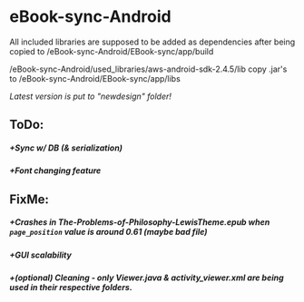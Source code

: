# eBook-sync-Android
All included libraries are supposed to be added as dependencies after being copied to /eBook-sync-Android/EBook-sync/app/build

/eBook-sync-Android/used_libraries/aws-android-sdk-2.4.5/lib copy .jar's to  /eBook-sync-Android/EBook-sync/app/libs

*Latest version is put to "newdesign" folder!*

## ToDo:
##### +Sync w/ DB (& serialization)
##### +Font changing feature

## FixMe:
##### +Crashes in _The-Problems-of-Philosophy-LewisTheme.epub_ when `page_position` value is around 0.61 (maybe bad file)
##### +GUI scalability
##### +(optional) Cleaning - only _Viewer.java_ & _activity_viewer.xml_ are being used in their respective folders.
